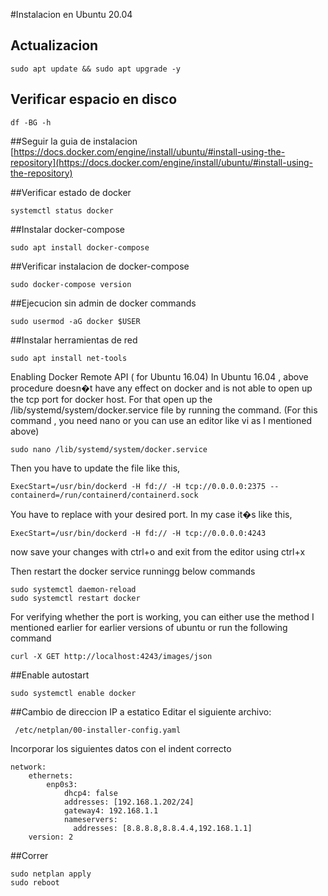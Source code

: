 #Instalacion en Ubuntu 20.04

## Actualizacion
```
sudo apt update && sudo apt upgrade -y
```
	
## Verificar espacio en disco
```
df -BG -h
```	

##Seguir la guia de instalacion
[https://docs.docker.com/engine/install/ubuntu/#install-using-the-repository](https://docs.docker.com/engine/install/ubuntu/#install-using-the-repository)

##Verificar estado de docker
```
systemctl status docker
```

##Instalar docker-compose
```
sudo apt install docker-compose
```
##Verificar instalacion de docker-compose
```
sudo docker-compose version
```

##Ejecucion sin admin de docker commands
```
sudo usermod -aG docker $USER
```

##Instalar herramientas de red
```
sudo apt install net-tools
```

Enabling Docker Remote API ( for Ubuntu 16.04)
In Ubuntu 16.04 , above procedure doesn�t have any effect on docker and is not able to open up the tcp port for docker host. For that open up the /lib/systemd/system/docker.service file by running the command. (For this command , you need nano or you can use an editor like vi as I mentioned above)
```
sudo nano /lib/systemd/system/docker.service
```

Then you have to update the file like this,
```
ExecStart=/usr/bin/dockerd -H fd:// -H tcp://0.0.0.0:2375 --containerd=/run/containerd/containerd.sock
```

You have to replace <port> with your desired port. In my case it�s like this,
```
ExecStart=/usr/bin/dockerd -H fd:// -H tcp://0.0.0.0:4243
```
now save your changes with ctrl+o and exit from the editor using ctrl+x

Then restart the docker service runningg below commands
```
sudo systemctl daemon-reload
sudo systemctl restart docker
```

For verifying whether the port is working, you can either use the method I mentioned earlier for earlier versions of ubuntu or run the following command
```
curl -X GET http://localhost:4243/images/json
```
##Enable autostart
```
sudo systemctl enable docker
```

##Cambio de direccion IP a estatico
Editar el siguiente archivo:
```
 /etc/netplan/00-installer-config.yaml
```

Incorporar los siguientes datos con el indent correcto
```
network:
    ethernets:
        enp0s3:
            dhcp4: false
            addresses: [192.168.1.202/24]
            gateway4: 192.168.1.1
            nameservers:
              addresses: [8.8.8.8,8.8.4.4,192.168.1.1]
    version: 2
```
##Correr
```
sudo netplan apply
sudo reboot
```

